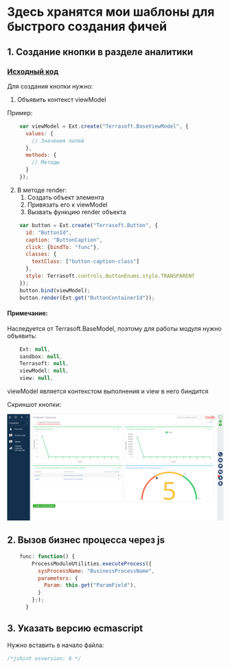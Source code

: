 # Здесь хранятся мои шаблоны для быстрого создания фичей

## 1. Создание кнопки в разделе аналитики 

### [Исходный код](./sources/widgetButtonCreation.js)

Для создания кнопки нужно:

1. Объявить контекст viewModel

Пример:
```js
    var viewModel = Ext.create("Terrasoft.BaseViewModel", {
      values: {
        // Значения полей
      },
      methods: {
        // Методы
      }
    });
```

2. В методе render: 
    1. Создать объект элемента
    2. Привязать его к viewModel
    3. Вызвать функцию render объекта
```js
    var button = Ext.create("Terrasoft.Button", {
      id: "ButtonId",
      caption: "ButtonCaption",
      click: {bindTo: "func"},
      classes: {
        textClass: ["button-caption-class"]
      },
      style: Terrasoft.controls.ButtonEnums.style.TRANSPARENT
    });
    button.bind(viewModel);
    button.render(Ext.get("ButtonContainerId"));
```

#### Примечание:

Наследуется от Terrasoft.BaseModel, поэтому для работы модуля нужно объявить:
```javascript
    Ext: null,
    sandbox: null,
    Terrasoft: null,
    viewModel: null,
    view: null,
```

viewModel является контекстом выполнения и view в него биндится

Скриншот кнопки:

![Скриншот](./images/analytics_button.png)


## 2. Вызов бизнес процесса через js

```javascript
    func: function() {
        ProcessModuleUtilities.executeProcess({
          sysProcessName: "BusinessProcessName",
          parameters: {
            Param: this.get("ParamField"),
          }
        };);
      }
```

## 3. Указать версию ecmascript

Нужно вставить в начало файла:
```javascript
/*jshint esversion: 6 */
```

